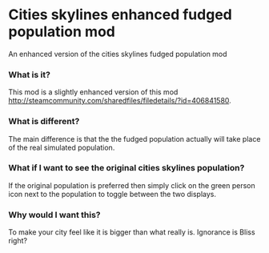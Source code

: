 # Cities skylines enhanced fudged population mod
An enhanced version of the cities skylines fudged population mod

### What is it?
This mod is a slightly enhanced version of this mod http://steamcommunity.com/sharedfiles/filedetails/?id=406841580.

### What is different?
The main difference is that the the fudged population actually will take place of the real simulated population. 

### What if I want to see the original cities skylines population?
If the original population is preferred then simply click on the green person icon next to the population to toggle between the two displays.

### Why would I want this?
To make your city feel like it is bigger than what really is. Ignorance is Bliss right?
